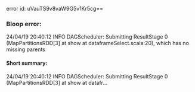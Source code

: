 error id: uVauTS9v8vaW9G5v1Kr5cg==
### Bloop error:

24/04/19 20:40:12 INFO DAGScheduler: Submitting ResultStage 0 (MapPartitionsRDD[3] at show at dataframeSelect.scala:20), which has no missing parents
#### Short summary: 

24/04/19 20:40:12 INFO DAGScheduler: Submitting ResultStage 0 (MapPartitionsRDD[3] at show at datafr...